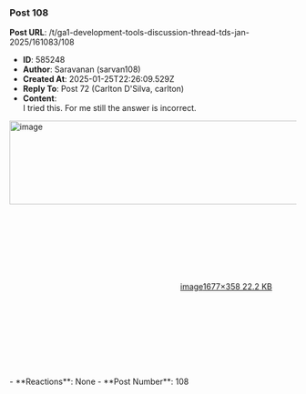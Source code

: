 ### Post 108
**Post URL**: /t/ga1-development-tools-discussion-thread-tds-jan-2025/161083/108
- **ID**: 585248
- **Author**: Saravanan (sarvan108)
- **Created At**: 2025-01-25T22:26:09.529Z
- **Reply To**: Post 72 (Carlton D'Silva, carlton)
- **Content**:  
  I tried this. For me still the answer is incorrect.
<div class="lightbox-wrapper"><a class="lightbox" href="https://europe1.discourse-cdn.com/flex013/uploads/iitm/original/3X/2/a/2add60640ef2f000fddb670ed7f9dd132e195b81.png" data-download-href="/uploads/short-url/67clKoHAFVp2KRE9xkcn5lzTKhj.png?dl=1" title="image" rel="noopener nofollow ugc"><img src="https://europe1.discourse-cdn.com/flex013/uploads/iitm/original/3X/2/a/2add60640ef2f000fddb670ed7f9dd132e195b81.png" alt="image" data-base62-sha1="67clKoHAFVp2KRE9xkcn5lzTKhj" width="690" height="147" data-dominant-color="1E1E1E"><div class="meta"><svg class="fa d-icon d-icon-far-image svg-icon" aria-hidden="true"><use href="#far-image"></use></svg><span class="filename">image</span><span class="informations">1677×358 22.2 KB</span><svg class="fa d-icon d-icon-discourse-expand svg-icon" aria-hidden="true"><use href="#discourse-expand"></use></svg></div></a></div>
- **Reactions**: None
- **Post Number**: 108

